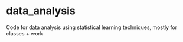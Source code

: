 # data_analysis
Code for data analysis using statistical learning techniques, mostly for classes + work

